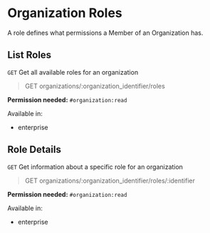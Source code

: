 # Organization Roles

A role defines what permissions a Member of an Organization has.

## List Roles

`GET` Get all available roles for an organization

> GET organizations/:organization_identifier/roles

**Permission needed:** `#organization:read`

Available in:

* enterprise


## Role Details

`GET` Get information about a specific role for an organization

> GET organizations/:organization_identifier/roles/:identifier

**Permission needed:** `#organization:read`

Available in:

* enterprise

